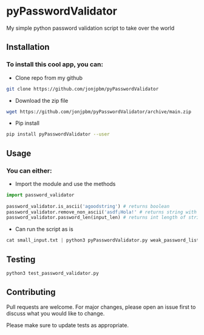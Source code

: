 # pyPasswordValidator  
My simple python password validation script to take over the world  
  
  
## Installation  
  
### To install this cool app, you can:  
  
- Clone repo from my github  
```bash  
git clone https://github.com/jonjpbm/pyPasswordValidator  
```  
  
- Download the zip file  
```bash  
wget https://github.com/jonjpbm/pyPasswordValidator/archive/main.zip  
```  
 - Pip install  
```bash  
pip install pyPasswordValidator --user  
```  
## Usage  
### You can either:  
- Import the module and use the methods  
```python  
import password_validator  
  
password_validator.is_ascii('agoodstring') # returns boolean 
password_validator.remove_non_ascii('asdf¡Hola!' # returns string with asterisk replacing non ascii
password_validator.password_len(input_len) # returns int length of string  
```  
- Can run the script as is  
```python  
cat small_input.txt | python3 pyPasswordValidator.py weak_password_list.txt  
```  
  
## Testing  
  
```python  
python3 test_password_validator.py  
```  
  
## Contributing  
Pull requests are welcome. For major changes, please open an issue first to discuss what you would like to change.  
  
Please make sure to update tests as appropriate.
